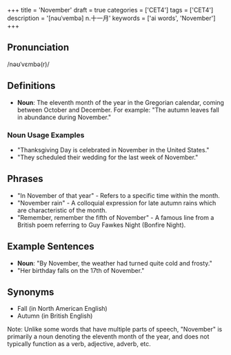 +++
title = 'November'
draft = true
categories = ['CET4']
tags = ['CET4']
description = '[nəuˈvembə] n.十一月'
keywords = ['ai words', 'November']
+++

## Pronunciation
/nəʊˈvɛmbə(r)/

## Definitions
- **Noun**: The eleventh month of the year in the Gregorian calendar, coming between October and December. For example: "The autumn leaves fall in abundance during November."

### Noun Usage Examples
- "Thanksgiving Day is celebrated in November in the United States."
- "They scheduled their wedding for the last week of November."

## Phrases
- "In November of that year" - Refers to a specific time within the month.
- "November rain" - A colloquial expression for late autumn rains which are characteristic of the month.
- "Remember, remember the fifth of November" - A famous line from a British poem referring to Guy Fawkes Night (Bonfire Night).

## Example Sentences
- **Noun**: "By November, the weather had turned quite cold and frosty."
- "Her birthday falls on the 17th of November."

## Synonyms
- Fall (in North American English)
- Autumn (in British English)
  
Note: Unlike some words that have multiple parts of speech, "November" is primarily a noun denoting the eleventh month of the year, and does not typically function as a verb, adjective, adverb, etc.
